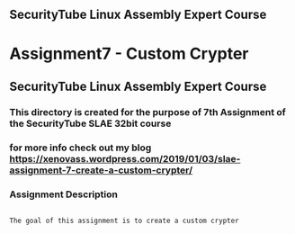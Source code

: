 ## SecurityTube Linux Assembly Expert Course

# Assignment7 - Custom Crypter

## SecurityTube Linux Assembly Expert Course

### This directory is created for the purpose of 7th Assignment of the SecurityTube SLAE 32bit course

### for more info check out my blog https://xenovass.wordpress.com/2019/01/03/slae-assignment-7-create-a-custom-crypter/ 

### Assignment Description 

~~~~~~~

The goal of this assignment is to create a custom crypter 

~~~~~~~~~
